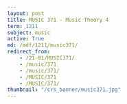 ```yaml
---
layout: post
title: MUSIC 371 - Music Theory 4
term: 1211
subject: music
active: True
md: /mdf/1211/music371/
redirect_from:
    - /21-01/MUSIC371/
    - /music/371
    - /music/371/
    - /MUSIC/371
    - /MUSIC/371/
thumbnail: "/crs_banner/music371.jpg"
---
```


